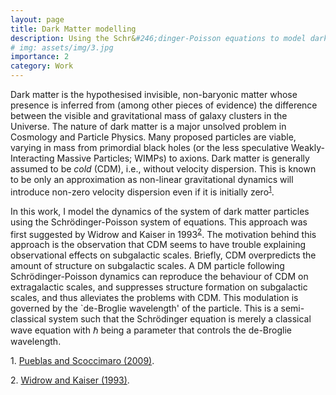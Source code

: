 ```yaml
---
layout: page
title: Dark Matter modelling
description: Using the Schr&#246;dinger-Poisson equations to model dark matter
# img: assets/img/3.jpg
importance: 2
category: Work
---
```


<p>
Dark matter is the hypothesised invisible, non-baryonic matter whose presence is inferred from (among other pieces of evidence) the difference between the visible and gravitational mass of galaxy clusters in the Universe. The nature of dark matter is a major unsolved problem in Cosmology and Particle Physics. Many proposed particles are viable, varying in mass from primordial black holes (or the less speculative Weakly-Interacting Massive Particles; WIMPs) to axions. Dark matter is generally assumed to be <i>cold</i> (CDM), i.e., without velocity dispersion. This is known to be only an approximation as non-linear gravitational dynamics will introduce non-zero velocity dispersion even if it is initially zero<sup><a href="#footnote-1">1</a></sup>.
</p>

<p>
In this work, I model the dynamics of the system of dark matter particles using the Schr&#246;dinger-Poisson system of equations. This approach was first suggested by Widrow and Kaiser in 1993<sup><a href="#footnote-2">2</a></sup>. The motivation behind this approach is the observation that CDM seems to have trouble explaining observational effects on subgalactic scales. Briefly, CDM overpredicts the amount of structure on subgalactic scales. A DM particle following Schr&#246;dinger-Poisson dynamics can reproduce the behaviour of CDM on extragalactic scales, and suppresses structure formation on subgalactic scales, and thus alleviates the problems with CDM. This modulation is governed by the `de-Broglie wavelength' of the particle. This is a semi-classical system such that the Schr&#246;dinger equation is merely a classical wave equation with ℏ being a parameter that controls the de-Broglie wavelength.
</p>

<p id="footnote-1">1. <a href="https://dx.doi.org/10.1103/PhysRevD.80.043504">Pueblas and Scoccimaro (2009)</a>.</p>
<p id="footnote-2">2. <a href="https://adsabs.harvard.edu/full/1993ApJ...416L..71W">Widrow and Kaiser (1993)</a>.</p>

